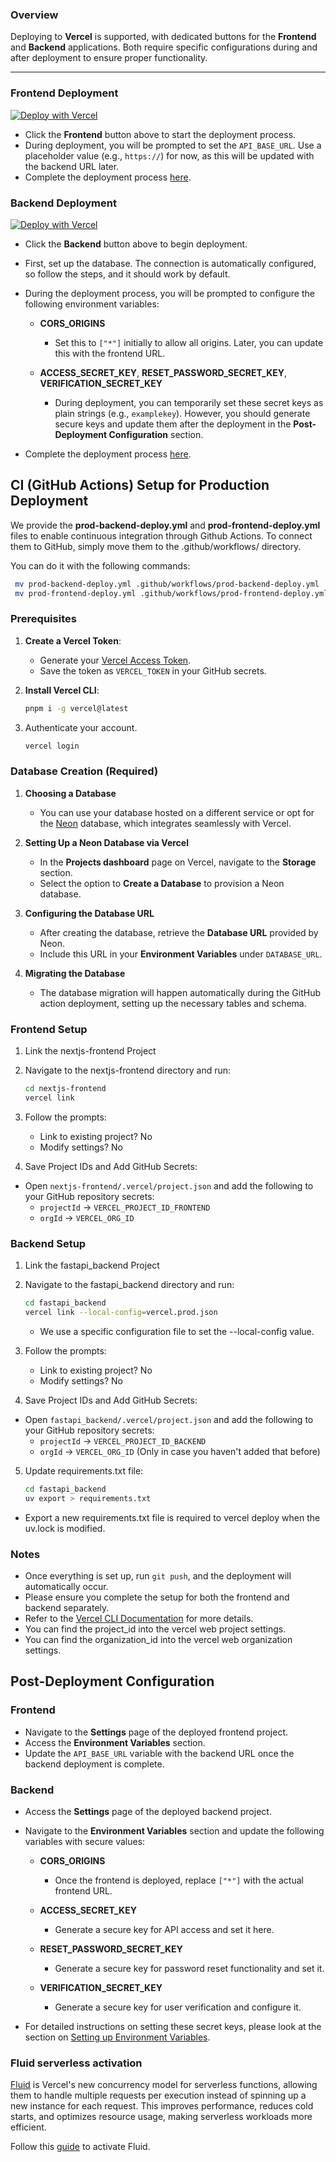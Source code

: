 ### Overview

 Deploying to **Vercel** is supported, with dedicated buttons for the **Frontend** and **Backend** applications. Both require specific configurations during and after deployment to ensure proper functionality.

---

### Frontend Deployment

[![Deploy with Vercel](https://vercel.com/button)](https://vercel.com/new/clone?repository-url=https%3A%2F%2Fgithub.com%2Fvintasoftware%2Fnextjs-fastapi-template%2Ftree%2Fmain%2Fnextjs-frontend&env=API_BASE_URL&envDescription=The%20API_BASE_URL%20is%20the%20backend%20URL%20where%20the%20frontend%20sends%20requests.)

- Click the **Frontend** button above to start the deployment process.  
- During deployment, you will be prompted to set the `API_BASE_URL`. Use a placeholder value (e.g., `https://`) for now, as this will be updated with the backend URL later.  
- Complete the deployment process [here](#post-deployment-configuration).

### Backend Deployment

[![Deploy with Vercel](https://vercel.com/button)](https://vercel.com/new/clone?repository-url=https%3A%2F%2Fgithub.com%2Fvintasoftware%2Fnextjs-fastapi-template%2Ftree%2Fmain%2Ffastapi_backend&env=CORS_ORIGINS,ACCESS_SECRET_KEY,RESET_PASSWORD_SECRET_KEY,VERIFICATION_SECRET_KEY&stores=%5B%7B%22type%22%3A%22postgres%22%7D%5D)

- Click the **Backend** button above to begin deployment.
- First, set up the database. The connection is automatically configured, so follow the steps, and it should work by default.
- During the deployment process, you will be prompted to configure the following environment variables:

  - **CORS_ORIGINS**  
    - Set this to `["*"]` initially to allow all origins. Later, you can update this with the frontend URL.

  - **ACCESS_SECRET_KEY**, **RESET_PASSWORD_SECRET_KEY**, **VERIFICATION_SECRET_KEY**  
    - During deployment, you can temporarily set these secret keys as plain strings (e.g., `examplekey`). However, you should generate secure keys and update them after the deployment in the **Post-Deployment Configuration** section.

- Complete the deployment process [here](#post-deployment-configuration).


## CI (GitHub Actions) Setup for Production Deployment

We provide the **prod-backend-deploy.yml** and **prod-frontend-deploy.yml** files to enable continuous integration through Github Actions. To connect them to GitHub, simply move them to the .github/workflows/ directory.

You can do it with the following commands:
   ```bash
    mv prod-backend-deploy.yml .github/workflows/prod-backend-deploy.yml
    mv prod-frontend-deploy.yml .github/workflows/prod-frontend-deploy.yml
   ```

### Prerequisites
1. **Create a Vercel Token**:  
   - Generate your [Vercel Access Token](https://vercel.com/account/tokens).  
   - Save the token as `VERCEL_TOKEN` in your GitHub secrets.

2. **Install Vercel CLI**:  
   ```bash
   pnpm i -g vercel@latest
   ```
3. Authenticate your account.
    ```bash
   vercel login
   ```
### Database Creation (Required)

   1. **Choosing a Database**
      - You can use your database hosted on a different service or opt for the [Neon](https://neon.tech/docs/introduction) database, which integrates seamlessly with Vercel.

   2. **Setting Up a Neon Database via Vercel**
      - In the **Projects dashboard** page on Vercel, navigate to the **Storage** section.  
      - Select the option to **Create a Database** to provision a Neon database.

   3. **Configuring the Database URL**
      - After creating the database, retrieve the **Database URL** provided by Neon.  
      - Include this URL in your **Environment Variables** under `DATABASE_URL`.  

   4. **Migrating the Database**
      - The database migration will happen automatically during the GitHub action deployment, setting up the necessary tables and schema.
### Frontend Setup

1. Link the nextjs-frontend Project

2. Navigate to the nextjs-frontend directory and run:
   ```bash
   cd nextjs-frontend
   vercel link
   ```
3. Follow the prompts:
   - Link to existing project? No
   - Modify settings? No

4. Save Project IDs and Add GitHub Secrets:
  - Open `nextjs-frontend/.vercel/project.json` and add the following to your GitHub repository secrets:
    - `projectId` → `VERCEL_PROJECT_ID_FRONTEND`
    - `orgId` → `VERCEL_ORG_ID`

### Backend Setup

1. Link the fastapi_backend Project

2. Navigate to the fastapi_backend directory and run:
   ```bash
   cd fastapi_backend
   vercel link --local-config=vercel.prod.json
   ```
   - We use a specific configuration file to set the --local-config value.
3. Follow the prompts:
   - Link to existing project? No
   - Modify settings? No

4. Save Project IDs and Add GitHub Secrets:
  - Open `fastapi_backend/.vercel/project.json` and add the following to your GitHub repository secrets:
    - `projectId` → `VERCEL_PROJECT_ID_BACKEND`
    - `orgId` → `VERCEL_ORG_ID` (Only in case you haven't added that before)

5. Update requirements.txt file:
      ```bash
      cd fastapi_backend
      uv export > requirements.txt
      ```
  - Export a new requirements.txt file is required to vercel deploy when the uv.lock is modified.

### Notes
- Once everything is set up, run `git push`, and the deployment will automatically occur.
- Please ensure you complete the setup for both the frontend and backend separately.
- Refer to the [Vercel CLI Documentation](https://vercel.com/docs/cli) for more details.
- You can find the project_id into the vercel web project settings.
- You can find the organization_id into the vercel web organization settings.

## Post-Deployment Configuration

### Frontend
   - Navigate to the **Settings** page of the deployed frontend project.  
   - Access the **Environment Variables** section.  
   - Update the `API_BASE_URL` variable with the backend URL once the backend deployment is complete.

### Backend
   - Access the **Settings** page of the deployed backend project.  
   - Navigate to the **Environment Variables** section and update the following variables with secure values:

     - **CORS_ORIGINS**  
       - Once the frontend is deployed, replace `["*"]` with the actual frontend URL.

     - **ACCESS_SECRET_KEY**  
       - Generate a secure key for API access and set it here.  

     - **RESET_PASSWORD_SECRET_KEY**
       - Generate a secure key for password reset functionality and set it.

     - **VERIFICATION_SECRET_KEY**  
       - Generate a secure key for user verification and configure it.

   - For detailed instructions on setting these secret keys, please look at the section on [Setting up Environment Variables](get-started.md#setting-up-environment-variables).

### Fluid serverless activation
[Fluid](https://vercel.com/docs/functions/fluid-compute) is Vercel's new concurrency model for serverless functions, allowing them to handle multiple 
requests per execution instead of spinning up a new instance for each request. This improves performance, 
reduces cold starts, and optimizes resource usage, making serverless workloads more efficient.

Follow this [guide](https://vercel.com/docs/functions/fluid-compute#how-to-enable-fluid-compute) to activate Fluid.

